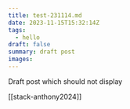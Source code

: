 ```yaml
---
title: test-231114.md
date: 2023-11-15T15:32:14Z
tags:
  - hello
draft: false
summary: draft post
images:
---
```


Draft post which should not display


[[stack-anthony2024]]